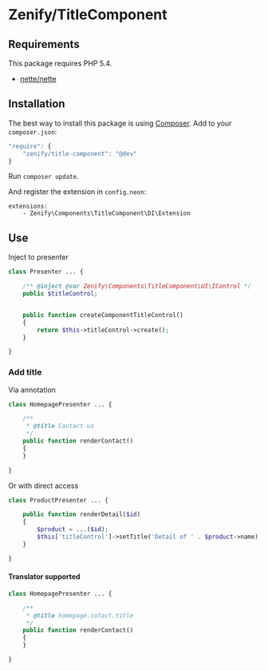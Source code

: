 # Zenify/TitleComponent


## Requirements

This package requires PHP 5.4.

- [nette/nette](https://github.com/nette/nette/)


## Installation

The best way to install this package is using [Composer](http://getcomposer.org/).
Add to your `composer.json`:

```js
"require": {
	"zenify/title-component": "@dev"
}
```

Run `composer update`.

And register the extension in `config.neon`:

```neon
extensions:
	- Zenify\Components\TitleComponent\DI\Extension
```

## Use

Inject to presenter

```php
class Presenter ... {

	/** @inject @var Zenify\Components\TitleComponent\UI\IControl */
	public $titleControl;


	public function createComponentTitleControl()
	{
		return $this->titleControl->create();
	}

}
```

### Add title

Via annotation

```php
class HomepagePresenter ... {

	/**
	 * @title Contact us
	 */
	public function renderContact()
	{
	}

}
```

Or with direct access

```php
class ProductPresenter ... {

	public function renderDetail($id)
	{
		$product = ...($id);
		$this['titleControl']->setTitle('Detail of ' . $product->name);
	}

}
```

#### Translator supported


```php
class HomepagePresenter ... {

	/**
	 * @title homepage.cotact.title
	 */
	public function renderContact()
	{
	}

}
```
